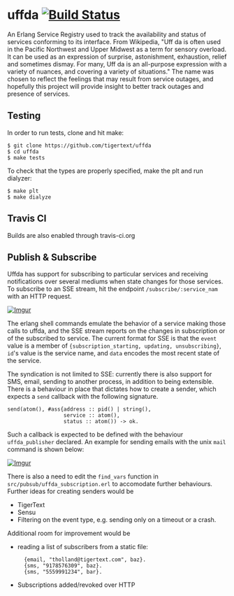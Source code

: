 uffda [![Build Status](https://travis-ci.org/tigertext/uffda.svg)](https://travis-ci.org/tigertext/uffda)
=======================================================================================================

An Erlang Service Registry used to track the availability and status of
services conforming to its interface.  From Wikipedia, "Uff da is often used in
the Pacific Northwest and Upper Midwest as a term for sensory overload. It can
be used as an expression of surprise, astonishment, exhaustion, relief and
sometimes dismay. For many, Uff da is an all-purpose expression with a variety
of nuances, and covering a variety of situations." The name was chosen to
reflect the feelings that may result from service outages, and hopefully this
project will provide insight to better track outages and presence of services.

Testing
-------
In order to run tests, clone and hit make:

    $ git clone https://github.com/tigertext/uffda
    $ cd uffda
    $ make tests

To check that the types are properly specified, make the plt and run dialyzer:

    $ make plt
    $ make dialyze

Travis CI
-----------
Builds are also enabled through travis-ci.org

Publish & Subscribe
-------------------
Uffda has support for subscribing to particular services and receiving
notifications over several mediums when state changes for those services. To
subscribe to an SSE stream, hit the endpoint `/subscribe/:service_nam` with an
HTTP request.

[![Imgur](http://i.imgur.com/VR2al8I.png)](http://i.imgur.com/VR2al8I)

The erlang shell commands emulate the behavior of a service making those calls
to uffda, and the SSE stream reports on the changes in subscription or of the
subscribed to service. The current format for SSE is that the `event` value is
a member of `{subscription_starting, updating, unsubscribing}`, `id`'s value is
the service name, and `data` encodes the most recent state of the service. 

The syndication is not limited to SSE: currently there is also support for SMS,
email, sending to another process, in addition to being extensible. There is a
behaviour in place that dictates how to create a sender, which expects a `send`
callback with the following signature.

    send(atom(), #ass{address :: pid() | string(),
                      service :: atom(),
                      status :: atom()) -> ok.
    
Such a callback is expected to be defined with the behaviour `uffda_publisher`
declared. An example for sending emails with the unix `mail` command is shown below:

[![Imgur](http://i.imgur.com/fUvZhiW.png)](http://i.imgur.com/fUvZhiW.png)

There is also a need to edit the `find_vars` function in `src/pubsub/uffda_subscription.erl`
to accomodate further behaviours.
Further ideas for creating senders would be

+ TigerText
+ Sensu
+ Filtering on the event type, e.g. sending only on a timeout or a crash.

Additional room for improvement would be

+ reading a list of subscribers from a static file:

        {email, "tholland@tigertext.com", baz}.
        {sms, "9178576309", baz}.
        {sms, "5559991234", bar}.

+ Subscriptions added/revoked over HTTP
